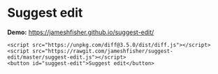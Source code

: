 # Suggest edit

**Demo:** https://jameshfisher.github.io/suggest-edit/

```
<script src="https://unpkg.com/diff@3.5.0/dist/diff.js"></script>
<script src="https://rawgit.com/jameshfisher/suggest-edit/master/suggest-edit.js"></script>
<button id="suggest-edit">Suggest edit</button>
```
